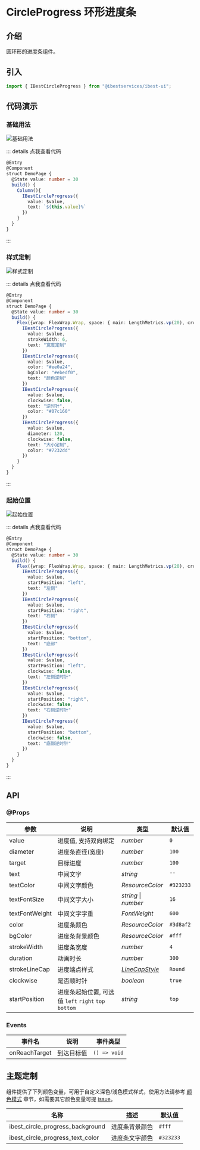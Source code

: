 # CircleProgress 环形进度条

## 介绍

圆环形的进度条组件。
 
## 引入

```ts
import { IBestCircleProgress } from "@ibestservices/ibest-ui";
```

## 代码演示

### 基础用法

![基础用法](./images/base.png)

::: details 点我查看代码
```ts
@Entry
@Component
struct DemoPage {
  @State value: number = 30
  build() {
    Column(){
      IBestCircleProgress({
        value: $value,
        text: `${this.value}%`
      })
    }
  }
}
```
:::

### 样式定制

![样式定制](./images/custom-style.png)

::: details 点我查看代码
```ts
@Entry
@Component
struct DemoPage {
  @State value: number = 30
  build() {
    Flex({wrap: FlexWrap.Wrap, space: { main: LengthMetrics.vp(20), cross: LengthMetrics.vp(20) }}){
      IBestCircleProgress({
        value: $value,
        strokeWidth: 6,
        text: "宽度定制"
      })
      IBestCircleProgress({
        value: $value,
        color: "#ee0a24",
        bgColor: "#ebedf0",
        text: "颜色定制"
      })
      IBestCircleProgress({
        value: $value,
        clockwise: false,
        text: "逆时针",
        color: "#07c160"
      })
      IBestCircleProgress({
        value: $value,
        diameter: 120,
        clockwise: false,
        text: "大小定制",
        color: "#7232dd"
      })
    }
  }
}
```
:::

### 起始位置

![起始位置](./images/start-position.png)

::: details 点我查看代码
```ts
@Entry
@Component
struct DemoPage {
  @State value: number = 30
  build() {
    Flex({wrap: FlexWrap.Wrap, space: { main: LengthMetrics.vp(20), cross: LengthMetrics.vp(20) }}){
      IBestCircleProgress({
        value: $value,
        startPosition: "left",
        text: "左侧"
      })
      IBestCircleProgress({
        value: $value,
        startPosition: "right",
        text: "右侧"
      })
      IBestCircleProgress({
        value: $value,
        startPosition: "bottom",
        text: "底部"
      })
      IBestCircleProgress({
        value: $value,
        startPosition: "left",
        clockwise: false,
        text: "左侧逆时针"
      })
      IBestCircleProgress({
        value: $value,
        startPosition: "right",
        clockwise: false,
        text: "右侧逆时针"
      })
      IBestCircleProgress({
        value: $value,
        startPosition: "bottom",
        clockwise: false,
        text: "底部逆时针"
      })
    }
  }
}
```
:::

## API

### @Props

| 参数         | 说明                                 | 类型      | 默认值     |
| ------------ | ----------------------------------- | --------- | ---------- |
| value        | 进度值, 支持双向绑定                    | _number_  | `0` |
| diameter     | 进度条直径(宽度)                       | _number_  | `100` |
| target       | 目标进度                              | _number_  | `100` |
| text         | 中间文字                              | _string_ |  `''`  |
| textColor    | 中间文字颜色                           | _ResourceColor_ |  `#323233`  |
| textFontSize | 中间文字大小                           | _string_ \| _number_  | `16` |
| textFontWeight| 中间文字字重                          | _FontWeight_ |  `600`  |
| color        | 进度条颜色                             | _ResourceColor_  | `#3d8af2` |
| bgColor      | 进度条背景颜色                          | _ResourceColor_  | `#fff` |
| strokeWidth  | 进度条宽度                             | _number_  | `4` |
| duration     | 动画时长                               | _number_  | `300` |
| strokeLineCap| 进度端点样式                           | _<a href="https://developer.huawei.com/consumer/cn/doc/harmonyos-references-V13/ts-appendix-enums-V13#linecapstyle" target="__blank">LineCapStyle</a>_  | `Round` |
| clockwise    | 是否顺时针                             | _boolean_  | `true` |
| startPosition| 进度条起始位置, 可选值 `left` `right` `top` `bottom` | _string_  | `top` |

### Events

| 事件名         | 说明                 | 事件类型                       |
| --------------| ---------------------| ------------------------------ |
| onReachTarget | 到达目标值            | `() => void` |

## 主题定制

组件提供了下列颜色变量，可用于自定义深色/浅色模式样式，使用方法请参考 [颜色模式](../../guide/color-mode/index.md) 章节，如需要其它颜色变量可提 [issue](https://github.com/ibestservices/ibest-ui/issues)。

| 名称                                       | 描述                              | 默认值        |
| -------------------------------------------|----------------------------------|--------------|
| ibest_circle_progress_background           | 进度条背景颜色                     | `#fff`   |
| ibest_circle_progress_text_color           | 进度条文字颜色                     | `#323233`   |